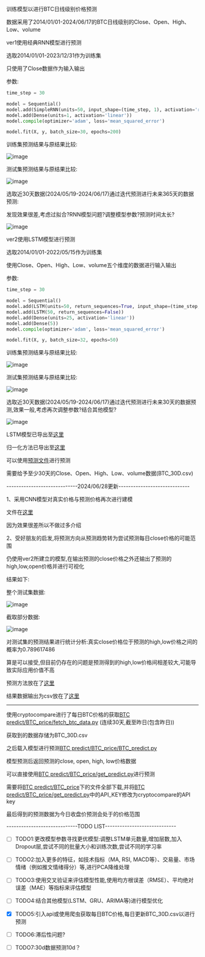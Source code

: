 训练模型以进行BTC日线级别价格预测

数据采用了2014/01/01-2024/06/17的BTC日线级别的Close、Open、High、Low、volume 

ver1使用经典RNN模型进行预测

选取2014/01/01-2023/12/31作为训练集

只使用了Close数据作为输入输出

参数:

```python
time_step = 30

model = Sequential()
model.add(SimpleRNN(units=50, input_shape=(time_step, 1), activation='relu'))
model.add(Dense(units=1, activation='linear'))
model.compile(optimizer='adam', loss='mean_squared_error')

model.fit(X, y, batch_size=30, epochs=200)
```

训练集预测结果与原结果比较:

![image](https://github.com/Octahedron-BB/BTC-price-predict/blob/main/BTC%20predict/BTC_price_train/ver1/train.png)

测试集预测结果与原结果比较:

![image](https://github.com/Octahedron-BB/BTC-price-predict/blob/main/BTC%20predict/BTC_price_train/ver1/test.png)

选取近30天数据(2024/05/19-2024/06/17)通过迭代预测进行未来365天的数据预测:

发现效果很差,考虑过拟合?RNN模型问题?调整模型参数?预测时间太长?

![image](https://github.com/Octahedron-BB/BTC-price-predict/blob/main/BTC%20predict/BTC_price_train/ver1/predict.png)


ver2使用LSTM模型进行预测

选取2014/01/01-2022/05/15作为训练集

使用Close、Open、High、Low、volume五个维度的数据进行输入输出

参数:

```python
time_step = 30

model = Sequential()
model.add(LSTM(units=50, return_sequences=True, input_shape=(time_step, 5), activation='relu'))
model.add(LSTM(50, return_sequences=False))
model.add(Dense(units=25, activation='linear'))
model.add(Dense(5))
model.compile(optimizer='adam', loss='mean_squared_error')

model.fit(X, y, batch_size=32, epochs=50)
```

训练集预测结果与原结果比较:

![image](https://github.com/Octahedron-BB/BTC-price-predict/blob/main/BTC%20predict/BTC_price_train/ver2/train.png)

测试集预测结果与原结果比较:

![image](https://github.com/Octahedron-BB/BTC-price-predict/blob/main/BTC%20predict/BTC_price_train/ver2/test.png)

选取近30天数据(2024/05/19-2024/06/17)通过迭代预测进行未来30天的数据预测,效果一般,考虑再次调整参数?结合其他模型?

![image](https://github.com/Octahedron-BB/BTC-price-predict/blob/main/BTC%20predict/BTC_price_train/ver2/predict.png)

LSTM模型已导出至[这里](https://github.com/Octahedron-BB/BTC-price-predict/blob/main/BTC%20predict/BTC_price_predict/BTC_predict_test3.keras)

归一化方法已导出至[这里](https://github.com/Octahedron-BB/BTC-price-predict/blob/main/BTC%20predict/BTC_price_predict/scaler.pkl)

可以使用[预测文件](https://github.com/Octahedron-BB/BTC-price-predict/blob/main/BTC%20predict/BTC_price_predict/BTC_predict_result.ipynb)进行预测

需要给予至少30天的Close、Open、High、Low、volume数据(BTC_30D.csv)



-----------------------------2024/06/28更新-----------------------------

1、采用CNN模型对真实价格与预测价格再次进行建模

文件在[这里](https://github.com/Octahedron-BB/BTC-price-predict/blob/main/BTC%20predict/BTC_price_predict/BTC_retrain.ipynb)

因为效果很差所以不做过多介绍

2、受好朋友的启发,将预测方向从预测趋势转为尝试预测每日close价格的可能范围

仍使用ver2所建立的模型,在输出预测的close价格之外还输出了预测的high,low,open价格并进行可视化

结果如下:

整个测试集数据:

![image](https://github.com/Octahedron-BB/BTC-price-predict/blob/main/BTC%20predict/BTC_price_predict/all_price.png)

截取部分数据:

![image](https://github.com/Octahedron-BB/BTC-price-predict/blob/main/BTC%20predict/BTC_price_predict/all_price_csv.png)

对测试集的预测结果进行统计分析:真实close价格位于预测的high,low价格之间的概率为0.789617486

算是可以接受,但目前仍存在的问题是预测得到的high,low价格间相差较大,可能导致实际应用价值不高

预测方法放在了[这里](https://github.com/Octahedron-BB/BTC-price-predict/blob/main/BTC%20predict/BTC_price_predict/BTC_price_all.ipynb)

结果数据输出为csv放在了[这里](https://github.com/Octahedron-BB/BTC-price-predict/blob/main/BTC%20predict/BTC_price_predict/BTC_predict_allprice.csv)


-------------------------------------------------------------------

使用cryptocompare进行了每日BTC价格的获取[BTC predict/BTC_price/fetch_btc_data.py](https://github.com/Octahedron-BB/BTC-price-predict/blob/main/BTC%20predict/BTC_price/fetch_btc_data.py)
(连续30天,截至昨日(包含昨日))

获取到的数据存储为BTC_30D.csv

之后载入模型进行预测[BTC predict/BTC_price/BTC_predict.py](https://github.com/Octahedron-BB/BTC-price-predict/blob/main/BTC%20predict/BTC_price/BTC_predict.py)

模型预测后返回预测的close, open, high, low价格数据

可以直接使用[BTC predict/BTC_price/get_predict.py](https://github.com/Octahedron-BB/BTC-price-predict/blob/main/BTC%20predict/BTC_price/get_predict.py)进行预测

需要将[BTC predict/BTC_price](https://github.com/Octahedron-BB/BTC-price-predict/tree/main/BTC%20predict/BTC_price)下的文件全部下载,并将[BTC predict/BTC_price/get_predict.py](https://github.com/Octahedron-BB/BTC-price-predict/blob/main/BTC%20predict/BTC_price/get_predict.py)中的API_KEY修改为cryptocompare的API key

最后得到的预测数据为今日收盘价预测会处于的价格范围


-----------------------------TODO LIST-----------------------------

- [ ] TODO1:更改模型参数寻找更优模型:调整LSTM单元数量,增加层数,加入Dropout层,尝试不同的批量大小和训练次数,尝试不同的学习率
- [ ] TODO2:加入更多的特征，如技术指标（MA, RSI, MACD等）、交易量、市场情绪（例如推文情绪得分）等,进行PCA降维处理
- [ ] TODO3:使用交叉验证来评估模型性能,使用均方根误差（RMSE）、平均绝对误差（MAE）等指标来评估模型
- [ ] TODO4:结合其他模型(LSTM、GRU、ARIMA等)进行模型优化
- [x] TODO5:引入api或使用爬虫获取每日BTC价格,每日更新BTC_30D.csv以进行预测
- [ ] TODO6:滞后性问题?
- [ ] TODO7:30d数据预测10d？



